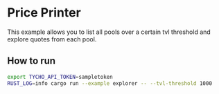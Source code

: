 # Price Printer

This example allows you to list all pools over a certain tvl threshold and explore 
quotes from each pool.


## How to run

```bash
export TYCHO_API_TOKEN=sampletoken
RUST_LOG=info cargo run --example explorer -- --tvl-threshold 1000
```